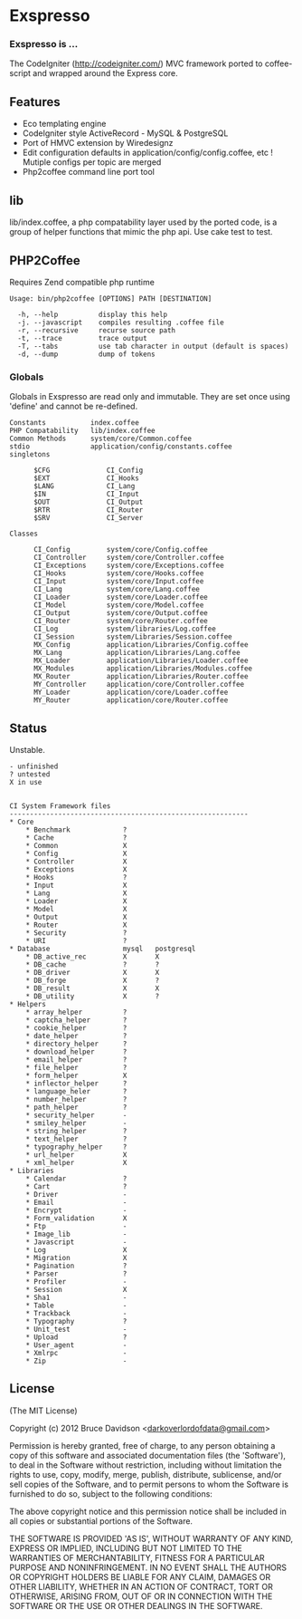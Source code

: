 # Exspresso


### Exspresso is ...

  The CodeIgniter (<http://codeigniter.com/>) MVC framework ported to coffee-script and wrapped around the Express core.


## Features

* Eco templating engine
* CodeIgniter style ActiveRecord - MySQL & PostgreSQL
* Port of HMVC extension by Wiredesignz
* Edit configuration defaults in application/config/config.coffee, etc
    ! Mutiple configs per topic are merged
* Php2coffee command line port tool

## lib

  lib/index.coffee, a php compatability layer used by the ported code,
  is a group of helper functions that mimic the php api.
  Use cake test to test.


## PHP2Coffee

  Requires Zend compatible php runtime

    Usage: bin/php2coffee [OPTIONS] PATH [DESTINATION]

      -h, --help          display this help
      -j. --javascript    compiles resulting .coffee file
      -r, --recursive     recurse source path
      -t, --trace         trace output
      -T, --tabs          use tab character in output (default is spaces)
      -d, --dump          dump of tokens


### Globals

Globals in Exspresso are read only and immutable.
They are set once using 'define' and cannot be re-defined.

    Constants           index.coffee
    PHP Compatability   lib/index.coffee
    Common Methods      system/core/Common.coffee
    stdio               application/config/constants.coffee
    singletons

          $CFG              CI_Config
          $EXT              CI_Hooks
          $LANG             CI_Lang
          $IN               CI_Input
          $OUT              CI_Output
          $RTR              CI_Router
          $SRV              CI_Server

    Classes

          CI_Config         system/core/Config.coffee
          CI_Controller     system/core/Controller.coffee
          CI_Exceptions     system/core/Exceptions.coffee
          CI_Hooks          system/core/Hooks.coffee
          CI_Input          system/core/Input.coffee
          CI_Lang           system/core/Lang.coffee
          CI_Loader         system/core/Loader.coffee
          CI_Model          system/core/Model.coffee
          CI_Output         system/core/Output.coffee
          CI_Router         system/core/Router.coffee
          CI_Log            system/libraries/Log.coffee
          CI_Session        system/Libraries/Session.coffee
          MX_Config         application/Libraries/Config.coffee
          MX_Lang           application/Libraries/Lang.coffee
          MX_Loader         application/Libraries/Loader.coffee
          MX_Modules        application/Libraries/Modules.coffee
          MX_Router         application/Libraries/Router.coffee
          MY_Controller     application/core/Controller.coffee
          MY_Loader         application/core/Loader.coffee
          MY_Router         application/core/Router.coffee




## Status

Unstable.

    - unfinished
    ? untested
    X in use


    CI System Framework files
    -----------------------------------------------------------
    * Core
        * Benchmark             ?
        * Cache                 ?
        * Common                X
        * Config                X
        * Controller            X
        * Exceptions            X
        * Hooks                 ?
        * Input                 X
        * Lang                  X
        * Loader                X
        * Model                 X
        * Output                X
        * Router                X
        * Security              ?
        * URI                   ?
    * Database                  mysql   postgresql
        * DB_active_rec         X       X
        * DB_cache              ?       ?
        * DB_driver             X       X
        * DB_forge              X       ?
        * DB_result             X       X
        * DB_utility            X       ?
    * Helpers
        * array_helper          ?
        * captcha_helper        ?
        * cookie_helper         ?
        * date_helper           ?
        * directory_helper      ?
        * download_helper       ?
        * email_helper          ?
        * file_helper           ?
        * form_helper           X
        * inflector_helper      ?
        * language_heler        ?
        * number_helper         ?
        * path_helper           ?
        * security_helper       -
        * smiley_helper         -
        * string_helper         ?
        * text_helper           ?
        * typography_helper     ?
        * url_helper            X
        * xml_helper            X
    * Libraries
        * Calendar              ?
        * Cart                  ?
        * Driver                -
        * Email                 -
        * Encrypt               -
        * Form_validation       X
        * Ftp                   -
        * Image_lib             -
        * Javascript            -
        * Log                   X
        * Migration             X
        * Pagination            ?
        * Parser                ?
        * Profiler              -
        * Session               X
        * Sha1                  -
        * Table                 -
        * Trackback             -
        * Typography            ?
        * Unit_test             -
        * Upload                ?
        * User_agent            -
        * Xmlrpc                -
        * Zip                   -






## License

(The MIT License)

Copyright (c) 2012 Bruce Davidson &lt;darkoverlordofdata@gmail.com&gt;

Permission is hereby granted, free of charge, to any person obtaining
a copy of this software and associated documentation files (the
'Software'), to deal in the Software without restriction, including
without limitation the rights to use, copy, modify, merge, publish,
distribute, sublicense, and/or sell copies of the Software, and to
permit persons to whom the Software is furnished to do so, subject to
the following conditions:

The above copyright notice and this permission notice shall be
included in all copies or substantial portions of the Software.

THE SOFTWARE IS PROVIDED 'AS IS', WITHOUT WARRANTY OF ANY KIND,
EXPRESS OR IMPLIED, INCLUDING BUT NOT LIMITED TO THE WARRANTIES OF
MERCHANTABILITY, FITNESS FOR A PARTICULAR PURPOSE AND NONINFRINGEMENT.
IN NO EVENT SHALL THE AUTHORS OR COPYRIGHT HOLDERS BE LIABLE FOR ANY
CLAIM, DAMAGES OR OTHER LIABILITY, WHETHER IN AN ACTION OF CONTRACT,
TORT OR OTHERWISE, ARISING FROM, OUT OF OR IN CONNECTION WITH THE
SOFTWARE OR THE USE OR OTHER DEALINGS IN THE SOFTWARE.

